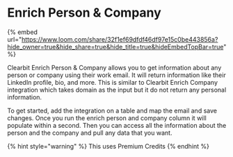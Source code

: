 # Enrich Person & Company

{% embed url="https://www.loom.com/share/32f1ef69dfdf46df97e15c0be443856a?hide_owner=true&hide_share=true&hide_title=true&hideEmbedTopBar=true" %}

Clearbit Enrich Person & Company allows you to get information about any person or company using their work email. It will return information like their LinkedIn profile, bio, and more. This is similar to Clearbit Enrich Company integration which takes domain as the input but it do not return any personal information.

To get started, add the integration on a table and map the email and save changes. Once you run the enrich person and company column it will populate within a second. Then you can access all the information about the person and the company and pull any data that you want.

{% hint style="warning" %}
This uses Premium Credits
{% endhint %}
